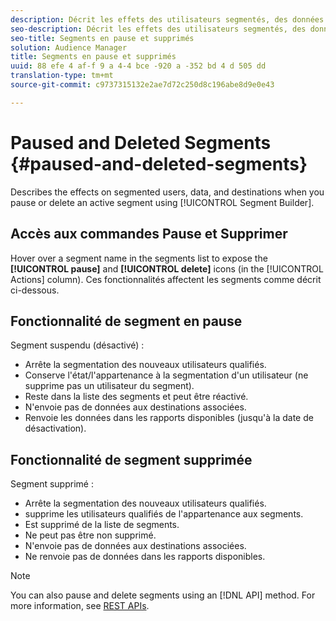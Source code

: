 ```yaml
---
description: Décrit les effets des utilisateurs segmentés, des données et des destinations lorsque vous interrompez ou supprimez un segment actif à l'aide du Créateur de segments.
seo-description: Décrit les effets des utilisateurs segmentés, des données et des destinations lorsque vous interrompez ou supprimez un segment actif à l'aide du Créateur de segments.
seo-title: Segments en pause et supprimés
solution: Audience Manager
title: Segments en pause et supprimés
uuid: 88 efe 4 af-f 9 a 4-4 bce -920 a -352 bd 4 d 505 dd
translation-type: tm+mt
source-git-commit: c9737315132e2ae7d72c250d8c196abe8d9e0e43

---
```



# Paused and Deleted Segments {#paused-and-deleted-segments}

Describes the effects on segmented users, data, and destinations when you pause or delete an active segment using [!UICONTROL Segment Builder].

## Accès aux commandes Pause et Supprimer

Hover over a segment name in the segments list to expose the **[!UICONTROL pause]** and **[!UICONTROL delete]** icons (in the [!UICONTROL Actions] column). Ces fonctionnalités affectent les segments comme décrit ci-dessous.

## Fonctionnalité de segment en pause

Segment suspendu (désactivé) :

* Arrête la segmentation des nouveaux utilisateurs qualifiés.
* Conserve l'état/l'appartenance à la segmentation d'un utilisateur (ne supprime pas un utilisateur du segment).
* Reste dans la liste des segments et peut être réactivé.
* N'envoie pas de données aux destinations associées.
* Renvoie les données dans les rapports disponibles (jusqu'à la date de désactivation).

## Fonctionnalité de segment supprimée

Segment supprimé :

* Arrête la segmentation des nouveaux utilisateurs qualifiés.
* supprime les utilisateurs qualifiés de l'appartenance aux segments.
* Est supprimé de la liste de segments.
* Ne peut pas être non supprimé.
* N'envoie pas de données aux destinations associées.
* Ne renvoie pas de données dans les rapports disponibles.

>[!NOTE]
>
>You can also pause and delete segments using an [!DNL API] method. For more information, see [REST APIs](../../api/rest-api-main/rest-api-main.md).